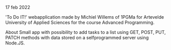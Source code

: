 17 feb 2022

'To Do IT!' webapplication made by Michiel Willems of 1PGMa for Artevelde University of Applied Sciences for the course Advanced Programming.

About
Small app with possibility to add tasks to a list using GET, POST, PUT, PATCH methods with data stored on a selfprogrammed server using Node.JS.